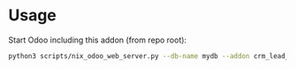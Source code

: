 # Usage

Start Odoo including this addon (from repo root):

```bash
python3 scripts/nix_odoo_web_server.py --db-name mydb --addon crm_lead_vat
```
